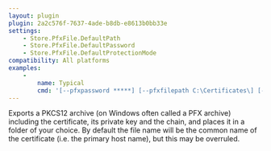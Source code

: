 ```yaml
---
layout: plugin
plugin: 2a2c576f-7637-4ade-b8db-e8613b0bb33e
settings:
    - Store.PfxFile.DefaultPath
    - Store.PfxFile.DefaultPassword
    - Store.PfxFile.DefaultProtectionMode
compatibility: All platforms
examples:
    - 
        name: Typical
        cmd: '[‑‑pfxpassword *****] [‑‑pfxfilepath C:\Certificates\] [‑‑pfxfilename mycert]' 
---
```

Exports a PKCS12 archive (on Windows often called a PFX archive) including the certificate, 
its private key and the chain, and places it in a folder of your choice. By default the 
file name will be the common name of the certificate (i.e. the primary host name), but 
this may be overruled.
